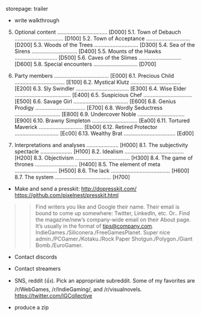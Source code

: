 storepage: trailer

- write walkthrough

5. Optional content ................................. [D000]
5.1. Town of Debauch ................................ [D100]
5.2. Town of Acceptance ............................. [D200]
5.3. Woods of the Trees ............................. [D300]
5.4. Sea of the Sirens .............................. [D400]
5.5. Mounts of the Hawks ............................ [D500]
5.6. Caves of the Slimes ............................ [D600]
5.8. Special encounters ............................. [D700]

6. Party members .................................... [E000]
6.1. Precious Child ................................. [E100]
6.2. Mystical Klutz ................................. [E200]
6.3. Sly Swindler ................................... [E300]
6.4. Wise Elder ..................................... [E400]
6.5. Suspicious Chef ................................ [E500]
6.6. Savage Girl .................................... [E600]
6.8. Genius Prodigy ................................. [E700]
6.8. Wordly Seductress .............................. [E800]
6.9. Undercover Noble ............................... [E900]
6.10. Brawny Simpleton .............................. [Ea00]
6.11. Tortured Maverick ............................. [Eb00]
6.12. Retired Protector ............................. [Ec00]
6.13. Wealthy Brat .................................. [Ed00]

8. Interpretations and analyses ..................... [H000]
8.1. The subjectivity spectacle ..................... [H100]
8.2. Idealism ....................................... [H200]
8.3. Objectivism .................................... [H300]
8.4. The game of thrones ............................ [H400]
8.5. The element of meta ............................ [H500]
8.6. The lack ....................................... [H600]
8.7. The system ..................................... [H700]



- Make and send a presskit: http://dopresskit.com/ https://github.com/pixelnest/presskit.html
>> Find writers you like and Google their name. Their email is bound to come up somewhere: Twitter, LinkedIn, etc. Or..
>> Find the magazine/new’s company-wide email on their About page. It’s usually in the format of tips@company.com.
IndieGames./Siliconera./FreeGamesPlanet. Super nice admin./PCGamer./Kotaku./Rock Paper Shotgun./Polygon./Giant Bomb./EuroGamer.

- Contact discords
- Contact streamers
- SNS, reddit (👍). Pick an appropriate subreddit. Some of my favorites are /r/WebGames, /r/IndieGaming/, and /r/visualnovels.
https://twitter.com/IGCollective



- produce a zip

